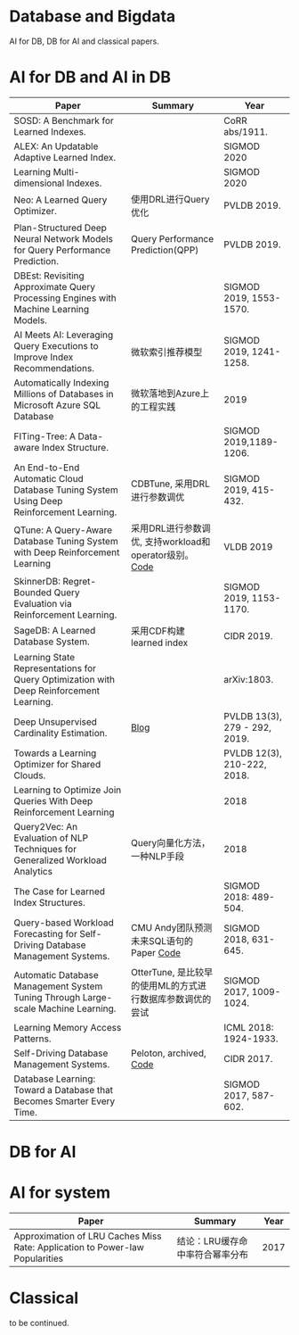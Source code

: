 # Database and Bigdata
AI for DB, DB for AI and classical papers.

# AI for DB and AI in DB
|Paper|Summary|Year|
|-|-|-|
|SOSD: A Benchmark for Learned Indexes. | |  CoRR abs/1911. |
|ALEX: An Updatable Adaptive Learned Index. | |  SIGMOD 2020 |
|Learning Multi-dimensional Indexes. | |  SIGMOD 2020 |
|Neo: A Learned Query Optimizer. | 使用DRL进行Query优化| PVLDB 2019. |
|Plan-Structured Deep Neural Network Models for Query Performance Prediction. | Query Performance Prediction(QPP) |  PVLDB 2019. |
|DBEst: Revisiting Approximate Query Processing Engines with Machine Learning Models. | | SIGMOD 2019, 1553-1570. | 
|AI Meets AI: Leveraging Query Executions to Improve Index Recommendations. | 微软索引推荐模型 | SIGMOD 2019, 1241-1258. | 
|Automatically Indexing Millions of Databases in Microsoft Azure SQL Database | 微软落地到Azure上的工程实践 | 2019 |
|FITing-Tree: A Data-aware Index Structure. | |  SIGMOD 2019,1189-1206. |
|An End-to-End Automatic Cloud Database Tuning System Using Deep Reinforcement Learning. | CDBTune, 采用DRL进行参数调优 |  SIGMOD 2019, 415-432. | 
|QTune: A Query-Aware Database Tuning System with Deep Reinforcement Learning| 采用DRL进行参数调优, 支持workload和operator级别。 [Code](https://github.com/opengauss-mirror/openGauss-server/tree/master/src/gausskernel/dbmind/xtuner) | VLDB 2019 |
|SkinnerDB: Regret-Bounded Query Evaluation via Reinforcement Learning. | |  SIGMOD 2019, 1153-1170. | 
|SageDB: A Learned Database System. | 采用CDF构建learned index |  CIDR 2019. | 
|Learning State Representations for Query Optimization with Deep Reinforcement Learning.  | |  arXiv:1803. |
|Deep Unsupervised Cardinality Estimation. | [Blog](https://rise.cs.berkeley.edu/blog/sql-query-optimization-meets-deep-reinforcement-learning/) |  PVLDB 13(3), 279 - 292, 2019. |
|Towards a Learning Optimizer for Shared Clouds. | |  PVLDB 12(3), 210-222, 2018. | 
|Learning to Optimize Join Queries With Deep Reinforcement Learning | | 2018 |
|Query2Vec: An Evaluation of NLP Techniques for Generalized Workload Analytics| Query向量化方法，一种NLP手段 | 2018 |
|The Case for Learned Index Structures. | | SIGMOD 2018: 489-504. | 
|Query-based Workload Forecasting for Self-Driving Database Management Systems. | CMU Andy团队预测未来SQL语句的Paper [Code](https://github.com/malin1993ml/QueryBot5000) |  SIGMOD 2018, 631-645. |
|Automatic Database Management System Tuning Through Large-scale Machine Learning. | OtterTune, 是比较早的使用ML的方式进行数据库参数调优的尝试 |  SIGMOD 2017, 1009-1024. |
|Learning Memory Access Patterns. | |  ICML 2018: 1924-1933. |
|Self-Driving Database Management Systems. | Peloton, archived, [Code](https://github.com/cmu-db/peloton) |  CIDR 2017. | 
|Database Learning: Toward a Database that Becomes Smarter Every Time. | |  SIGMOD 2017, 587-602. | 

# DB for AI

# AI for system
|Paper|Summary|Year|
|-|-|-|
|Approximation of LRU Caches Miss Rate: Application to Power-law Popularities | 结论：LRU缓存命中率符合幂率分布 | 2017 |


# Classical
to be continued.
